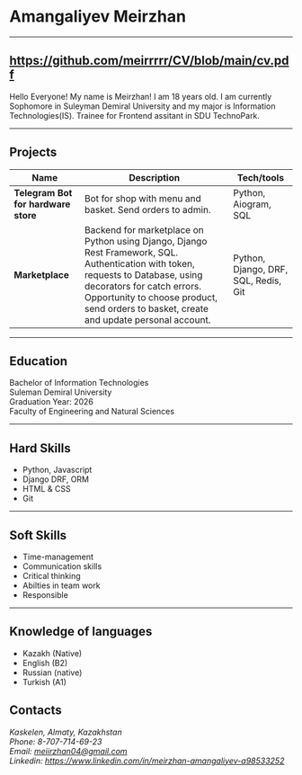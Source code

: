 # Amangaliyev Meirzhan

---
https://github.com/meirrrrr/CV/blob/main/cv.pdf
---
Hello Everyone!
My name is Meirzhan! I am 18 years old. I am currently Sophomore in Suleyman Demiral University
and my major is Information Technologies(IS). Trainee for Frontend assitant in SDU TechnoPark.

---
## Projects

| Name                         | Description       | Tech/tools        |
| ---------------------------- | ----------------- | ----------------- |
| **Telegram Bot for hardware store**             | Bot for shop with menu and basket. Send orders to admin. | Python, Aiogram, SQL |
| **Marketplace** | Backend for marketplace on Python using Django, Django Rest Framework, SQL. Authentication with token, requests to Database, using decorators for catch errors. Opportunity to choose product, send orders to basket, create and update personal account.| Python, Django, DRF, SQL, Redis, Git |

---
## Education
Bachelor of Information Technologies <br>
Suleman Demiral University <br>
Graduation Year: 2026  <br>
Faculty of Engineering and Natural Sciences

---
## Hard Skills
- Python, Javascript
- Django DRF, ORM
- HTML & CSS
- Git

---
## Soft Skills
- Time-management
- Communication skills
- Critical thinking
- Abilties in team work
- Responsible

---
## Knowledge of languages
- Kazakh (Native)
- English (B2)
- Russian (native)
- Turkish (A1)

## Contacts
*Kaskelen, Almaty, Kazakhstan* <br> 
*Phone: 8-707-714-69-23* <br>
*Email: meiirzhan04@gmail.com* <br>
*Linkedin: https://www.linkedin.com/in/meirzhan-amangaliyev-a98533252*


